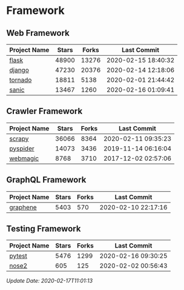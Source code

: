 # Framework

## Web Framework

| Project Name | Stars | Forks | Last Commit |
| ------------ | ----- | ----- | ----------- |
| [flask](https://github.com/pallets/flask) | 48900 | 13276 | 2020-02-15 18:40:32 |
| [django](https://github.com/django/django) | 47230 | 20376 | 2020-02-14 12:18:06 |
| [tornado](https://github.com/tornadoweb/tornado) | 18811 | 5138 | 2020-02-01 21:44:42 |
| [sanic](https://github.com/huge-success/sanic) | 13467 | 1260 | 2020-02-16 01:09:41 |

## Crawler Framework

| Project Name | Stars | Forks | Last Commit |
| ------------ | ----- | ----- | ----------- |
| [scrapy](https://github.com/scrapy/scrapy) | 36066 | 8364 | 2020-02-11 09:35:23 |
| [pyspider](https://github.com/binux/pyspider) | 14073 | 3436 | 2019-11-14 06:16:04 |
| [webmagic](https://github.com/code4craft/webmagic) | 8768 | 3710 | 2017-12-02 02:57:06 |

## GraphQL Framework

| Project Name | Stars | Forks | Last Commit |
| ------------ | ----- | ----- | ----------- |
| [graphene](https://github.com/graphql-python/graphene) | 5403 | 570 | 2020-02-10 22:17:16 |

## Testing Framework

| Project Name | Stars | Forks | Last Commit |
| ------------ | ----- | ----- | ----------- |
| [pytest](https://github.com/pytest-dev/pytest) | 5476 | 1299 | 2020-02-16 09:30:25 |
| [nose2](https://github.com/nose-devs/nose2) | 605 | 125 | 2020-02-02 00:56:43 |

*Update Date: 2020-02-17T11:01:13*